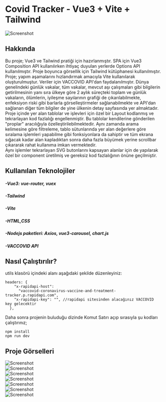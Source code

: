 # Covid Tracker - Vue3 + Vite + Tailwind
![Screenshot](https://github.com/basturkerhan/vue3-vite-tailwind-covidtracker/blob/main/readme-images/1.png)
<br>

## Hakkında
Bu proje; Vue3 ve Tailwind pratiği için hazırlanmıştır. SPA için Vue3 Composition API kullanılırken ihtiyaç duyulan yerlerde Options API kullanılmıştır. Proje boyunca görsellik için Tailwind kütüphanesi kullanılmıştır. Proje; yapım aşamalarını hızlandırmak amacıyla Vite kullanılarak oluşturulmuştur. Veriler için VACCOVID API'dan faydalanılmıştır. Dünya genelindeki günlük vakalar, tüm vakalar, mevcut aşı çalışmaları gibi bilgilerin getirilmesinin yanı sıra ülkeye göre 2 aylık süreçteki toplam ve günlük vakaların, ölümlerin, iyileşme sayılarının grafiği de çıkarılabilmekte, enfeksiyon riski gibi barlarla görselleştirmeler sağlanabilmekte ve API'dan sağlanan diğer tüm bilgiler de yine ülkenin detay sayfasında yer almaktadır.
<br>
Proje içinde yer alan tablolar ve işlevleri için özel bir Layout kodlanmış ve tekrarlayan kod fazlalığı engellenmiştir. Bu tablolar kendilerine gönderilen "proplar" aracılığıyla özelleştirilebilmektedir. Aynı zamanda arama kelimesine göre filtreleme, tablo sütunlarında yer alan değerlere göre sıralama işlemleri yapabilme gibi fonksiyonlara da sahiptir ve tüm ekrana sığacak kadar alan kapladıktan sonra daha fazla büyümek yerine scrollbar çıkararak rahat kullanıma imkan vermektedir.
<br>
Aynı işlemler tekrarlayan SVG butonlarını kapsayan alanlar için de yapılarak özel bir component üretilmiş ve gereksiz kod fazlalığının önüne geçilmiştir.

## Kullanılan Teknolojiler
##### -Vue3: vue-router, vuex
##### -Tailwind
##### -Vite
##### -HTML,CSS
##### -Nodejs paketleri: Axios, vue3-carousel, chart.js
##### -VACCOVID API

## Nasıl Çalıştırılır?
utils klasörü içindeki alanı aşağıdaki şekilde düzenleyiniz:
```
headers: {
    "x-rapidapi-host":
      "vaccovid-coronavirus-vaccine-and-treatment-tracker.p.rapidapi.com",
    "x-rapidapi-key": "", //rapidapi sitesinden alacağınız VACCOVID key gelecektir
  },
```

Daha sonra projenin buluduğu dizinde Komut Satırı açıp sırasıyla şu kodları çalıştırınız;
```
npm install
npm run dev
```
## Proje Görselleri
![Screenshot](https://github.com/basturkerhan/vue3-vite-tailwind-covidtracker/blob/main/readme-images/1.png)
<br>
![Screenshot](https://github.com/basturkerhan/vue3-vite-tailwind-covidtracker/blob/main/readme-images/2.png)
<br>
![Screenshot](https://github.com/basturkerhan/vue3-vite-tailwind-covidtracker/blob/main/readme-images/3.png)
<br>
![Screenshot](https://github.com/basturkerhan/vue3-vite-tailwind-covidtracker/blob/main/readme-images/4.png)
<br>
![Screenshot](https://github.com/basturkerhan/vue3-vite-tailwind-covidtracker/blob/main/readme-images/5.png)
<br>
![Screenshot](https://github.com/basturkerhan/vue3-vite-tailwind-covidtracker/blob/main/readme-images/6.png)
<br>
![Screenshot](https://github.com/basturkerhan/vue3-vite-tailwind-covidtracker/blob/main/readme-images/7.png)
<br>

